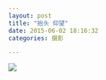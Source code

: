 ```yaml
---
layout: post
title: "抬头 仰望"
date: 2015-06-02 18:16:32
categories: 摄影

---
```

![](http://imglf0.ph.126.net/m5t5F14KD-jHPcKqCk_jPA==/2481483394699355349.jpg)